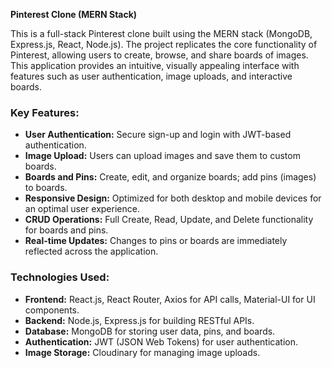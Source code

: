 **Pinterest Clone (MERN Stack)**

This is a full-stack Pinterest clone built using the MERN stack (MongoDB, Express.js, React, Node.js). The project replicates the core functionality of Pinterest, allowing users to create, browse, and share boards of images. This application provides an intuitive, visually appealing interface with features such as user authentication, image uploads, and interactive boards.

### Key Features:
- **User Authentication:** Secure sign-up and login with JWT-based authentication.
- **Image Upload:** Users can upload images and save them to custom boards.
- **Boards and Pins:** Create, edit, and organize boards; add pins (images) to boards.
- **Responsive Design:** Optimized for both desktop and mobile devices for an optimal user experience.
- **CRUD Operations:** Full Create, Read, Update, and Delete functionality for boards and pins.
- **Real-time Updates:** Changes to pins or boards are immediately reflected across the application.

### Technologies Used:
- **Frontend:** React.js, React Router, Axios for API calls, Material-UI for UI components.
- **Backend:** Node.js, Express.js for building RESTful APIs.
- **Database:** MongoDB for storing user data, pins, and boards.
- **Authentication:** JWT (JSON Web Tokens) for user authentication.
- **Image Storage:** Cloudinary for managing image uploads.
